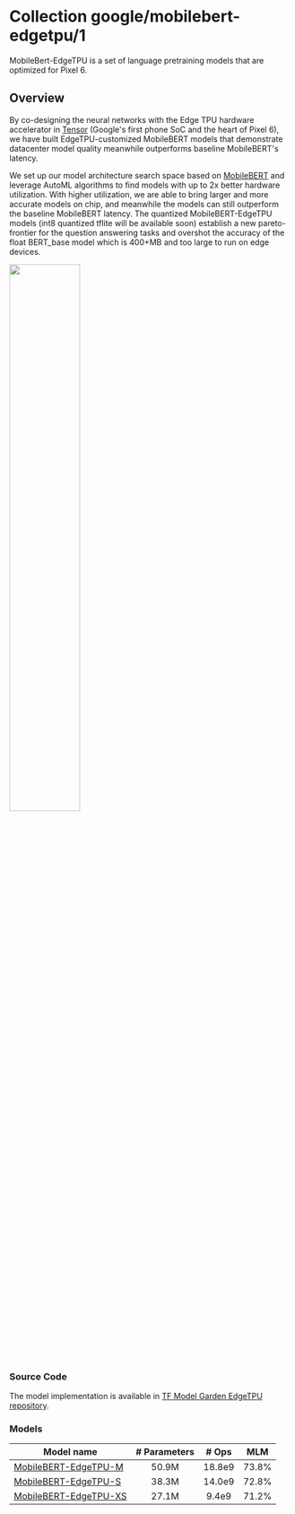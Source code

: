 # Collection google/mobilebert-edgetpu/1

MobileBert-EdgeTPU is a set of language pretraining models that are optimized
for Pixel 6.

<!-- dataset: wikipedia-and-bookscorpus -->
<!-- task: text-classification -->
<!-- network-architecture: mobilebert -->

## Overview

By co-designing the neural networks with the Edge TPU hardware accelerator in
[Tensor](https://blog.google/products/pixel/google-tensor-debuts-new-pixel-6-fall/)
(Google's first phone SoC and the heart of Pixel 6), we have built
EdgeTPU-customized MobileBERT models that demonstrate datacenter model quality
meanwhile outperforms baseline MobileBERT's latency.

We set up our model architecture search space based on
[MobileBERT](https://arxiv.org/abs/2004.02984) and leverage AutoML algorithms to
find models with up to 2x better hardware utilization. With higher utilization,
we are able to bring larger and more accurate models on chip, and meanwhile the
models can still outperform the baseline MobileBERT latency. The quantized
MobileBERT-EdgeTPU models (int8 quantized tflite will be available soon)
establish a new pareto-frontier for the question answering tasks and overshot
the accuracy of the float BERT_base model which is 400+MB and too large to run
on edge devices.

<img src="https://storage.cloud.google.com/tf_model_garden/models/edgetpu/images/readme-mobilebert.png" width="50%" />

### Source Code

The model implementation is available in
[TF Model Garden EdgeTPU repository](https://github.com/tensorflow/models/tree/master/official/projects/edgetpu/nlp).

### Models

Model name                                                                            | # Parameters | # Ops  | MLM
------------------------------------------------------------------------------------- | :----------: | :----: | :-:
[MobileBERT-EdgeTPU-M](https://tfhub.dev/google/edgetpu/nlp/mobilebert-edgetpu/m/1)   | 50.9M        | 18.8e9 | 73.8%
[MobileBERT-EdgeTPU-S](https://tfhub.dev/google/edgetpu/nlp/mobilebert-edgetpu/s/1)   | 38.3M        | 14.0e9 | 72.8%
[MobileBERT-EdgeTPU-XS](https://tfhub.dev/google/edgetpu/nlp/mobilebert-edgetpu/xs/1) | 27.1M        | 9.4e9  | 71.2%
